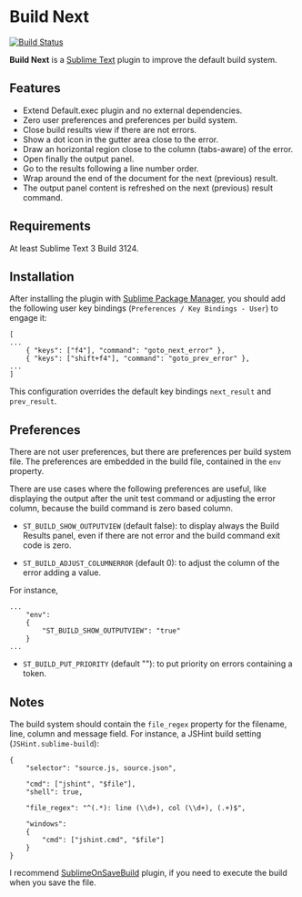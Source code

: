 Build Next
==========
[![Build Status](https://travis-ci.org/albertosantini/sublimetext-buildnext.png)](https://travis-ci.org/albertosantini/sublimetext-buildnext)

**Build Next** is a [Sublime Text](http://www.sublimetext.com/) plugin to improve the default build system.

Features
--------

- Extend Default.exec plugin and no external dependencies.
- Zero user preferences and preferences per build system.
- Close build results view if there are not errors.
- Show a dot icon in the gutter area close to the error.
- Draw an horizontal region close to the column (tabs-aware) of the error.
- Open finally the output panel.
- Go to the results following a line number order.
- Wrap around the end of the document for the next (previous) result.
- The output panel content is refreshed on the next (previous) result command.

Requirements
------------

At least Sublime Text 3 Build 3124.

Installation
------------

After installing the plugin with [Sublime Package Manager](http://wbond.net/sublime_packages/package_control),
you should add the following user key bindings (`Preferences / Key Bindings - User`)
to engage it:

```
[
...
    { "keys": ["f4"], "command": "goto_next_error" },
    { "keys": ["shift+f4"], "command": "goto_prev_error" },
...
]
```

This configuration overrides the default key bindings `next_result` and
`prev_result`.

Preferences
-----------

There are not user preferences, but there are preferences per build system file.
The preferences are embedded in the build file, contained in the `env` property.

There are use cases where the following preferences are useful, like displaying
the output after the unit test command or adjusting the error column, because
the build command is zero based column.


- `ST_BUILD_SHOW_OUTPUTVIEW` (default false): to display always the Build
Results panel, even if there are not error and the build command exit code is
zero.

- `ST_BUILD_ADJUST_COLUMNERROR` (default 0): to adjust the column of the error
adding a value.

For instance,

```
...
    "env":
    {
        "ST_BUILD_SHOW_OUTPUTVIEW": "true"
    }
...
```

- `ST_BUILD_PUT_PRIORITY` (default ""): to put priority on errors containing a
token.

Notes
-----

The build system should contain the `file_regex` property for the filename,
line, column and message field. For instance, a JSHint build setting
(`JSHint.sublime-build`):

```
{
    "selector": "source.js, source.json",

    "cmd": ["jshint", "$file"],
    "shell": true,

    "file_regex": "^(.*): line (\\d+), col (\\d+), (.+)$",

    "windows":
    {
        "cmd": ["jshint.cmd", "$file"]
    }
}
```

I recommend [SublimeOnSaveBuild](https://github.com/alexnj/SublimeOnSaveBuild)
plugin, if you need to execute the build when you save the file.
